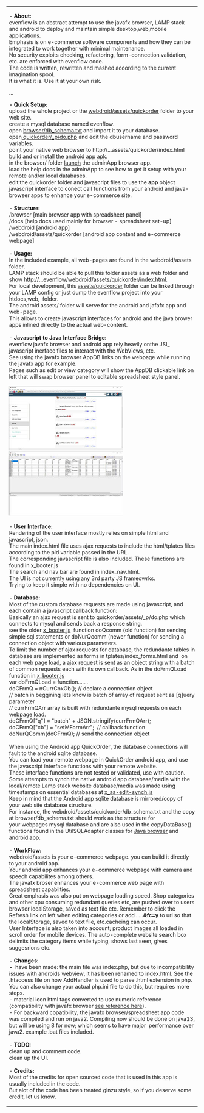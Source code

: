 <table style="margin: 0 auto; max-width: 900px" align="center">
	<tr>
		<td><p><strong>- About:</strong><br>evenflow is an abstract attempt to use the javafx 
browser, LAMP stack and android to deploy and maintain simple desktop,web,mobile applications. <br>
		Emphasis is on e-commerce software components and how they can be 
		integrated to work together with minimal maintenance.<br>
		No security exploits checking, refactoring, form-connection validation, 
		etc. are enforced with evenflow code.<br>The code 
is written, rewritten and mashed according to the current imagination spool.<br>
		It is what it is. Use it at your own risk.<br>
		</p>
		<p>...</p>
<p><strong>- Quick Setup:</strong><br>upload the whole project or the 
<a href="webdroid/assets/quickorder">webdroid/assets/quickorder</a> folder to your web 
site.<br>create a mysql database 
named evenflow.<br>open <a href="browser/db_schema.txt">browser/db_schema.txt</a> and import it to your database.<br>
open<a href="webdroid/assets/quickorder/_p/do.php"> quickorder/_p/do.php</a> and edit the dbusername and password variables.<br>
point your native web browser to http://...assets/quickorder/index.html<br>
<a href="webdroid/bin/b.bat">build</a> and or 
<a href="webdroid/bin/i.bat">install</a> the
<a href="webdroid/bin/evenflowr-debug.apk">android app apk</a>.<br>
in the browser/ folder <a href="browser/sun2Run.bat">launch</a> the adminApp browser app.<br>load the help docs in 
the adminApp to see how to get it setup with your remote and/or local databases.<br>
edit the quickorder folder and javascript files to use the <strong>app</strong> object javascript 
interface to conect call functions from your android and java-browser apps to enhance your e-commerce site.<br><br><strong>- Structure:</strong><br>/browser [main browser app with spreadsheet 
panel]<br>/docs [help docs used mainly for browser - spreadsheet set-up]<br>
/webdroid [android app]<br>/webdroid/assets/quickorder [android app content and 
e-commerce webpage]<br>
<br><strong>- Usage:</strong><br>In the included example, all web-pages are 
found in the webdroid/assets folder.<br>LAMP stack should 
be able to pull this folder assets as a web folder and show
<a href="http://...evenflow/webdroid/assets/quickorder/index.html">http://...evenflow/webdroid/assets/quickorder/index.html</a>.<br>For local 
development, this
<a href="webdroid/assets/quickorder">assets/quickorder</a> folder can be linked through your LAMP config or just dump 
the evenflow project into your htdocs,web,&nbsp; folder.<br>The android assets/ 
folder will serve for the android and jafafx app and web-page.<br>This allows to create 
javascript interfaces for android and the java brower apps inlined directly to 
the actual web-content.<br><br>- <strong>Javascript 
to Java Interface Bridge:</strong><br>
evenflow javafx browser and android app rely heavily onthe JSI_ javascript 
inerface files to interact with the WebViews, etc.<br>See using the javafx 
browser AppDB links on the webpage while running the javafx app for example.<br>
Pages such as edit or view category will show the AppDB clickable link on left 
that will swap browser panel to editable spreadsheet style panel.<br><br>
<img src="webdroid/assets/quickorder/images/img4.jpg" style="height: 168px; width: 300px"><img src="webdroid/assets/quickorder/images/img6.jpg" style="height: 168px; width: 300px"><br><br>- <strong>User Interface:</strong><br>
Rendering of the user interface mostly relies on simple html and javascript, json.<br>
The main index.html file uses ajax requests to include the html/tplates files 
according to the pid variable passed in the URL.<br>The corresponding javascript 
file is also included. These functions are found in x_booter.js<br>The search and nav bar are found in index_nav.html.<br>
The UI is not currently using any 3rd party JS frameowrks.<br>Trying to keep it 
simple with no dependencies on UI.<br><br><strong>- Database:</strong><br>Most of the custom database requests are made 
using javascript, and each contain a javascript callback function:<br>Basically 
an ajax request is sent to quickorder/assets/_p/do.php which connects to mysql 
and sends back a response string.<br>see the older 
<a href="webdroid/assets/quickorder/js/x_booter.js">x_booter,js</a>&nbsp; 
function doQcomm (old function) for sending simple sql statements or doNurQcomm 
(newer function) for sending a connection object with various parameters.<br>To 
limit the number of ajax requests for database, the redundante tables in 
database are implemented as forms in tplates/index_forms.html and&nbsp; on each 
web page load, a ajax request is sent as an object string with a batch of common 
requests each with its own callback. As in the doFrmQLoad function in 
<a href="webdroid/assets/quickorder/js/x_booter.js">x_booter,js</a><br>var doFrmQLoad = function.......<br>doCFrmQ 
= nCurrCnxOb(); // declare a connection object<br>// batch in beggining lets 
know is batch of array of request sent as [q]uery parameter<br>// currFrmQArr 
array is built with redundante mysql requests on each webpage load.<br>
doCFrmQ["q"] = "batch" + JSON.stringify(currFrmQArr);&nbsp; <br>doCFrmQ["cb"] = 
"setMFormArr";&nbsp; // callback function<br>doNurQComm(doCFrmQ); // send the 
connection object<br><br>When using the Android app QuickOrder, the database 
connections will fault to the android sqlite database.<br>You can load your 
remote webpage in QuickOrder android app, and use the javascript interface 
functions with your remote website.<br>These interface functions are not tested 
or validated, use with caution.<br>Some attempts to synch the native android app 
database/media with the local/remote Lamp stack website database/media was made 
using timestamps on essential databases at
<a href="webdroid/assets/quickorder/js/x_aa-edit-synch.js">x_aa-edit-synch.js</a><br>
Keep in mind that the Android app sqlite database is mirrored/copy of your web 
site database structure.<br>For instance, the webdroid/assets/quickorder/db_schema.txt and the 
copy at browser/db_schema.txt should work as the structure for <br>your webpages mysql 
database and are also used in the copyDataBase() functions found in the 
UtilSQLAdapter classes for
<a href="browser/njfbrowser/utils/UtilSQLAdapter.java">Java browser</a> and
<a href="webdroid/src/com/njfsoft_utils/dbutil/UtilSQLAdapter.java">android app</a>.<br>
<br>- <strong>
WorkFlow:</strong><br>webdroid/assets is your e-commerce webpage. you can build 
it directly to your android app.<br>Your android app enhances your e-commerce 
webpage with camera and speech capabilites among others.<br>The javafx broser 
enhances your e-commerce web page with spreadsheet capablities.<br>Great 
emphasis was also put on webpage loading speed. Shop categories and other cpu 
consuming redundant queries etc, are pushed over to users browser localStorage, 
saved as text file etc. Remember to click the Refresh link on left when editing 
categories or add .....<strong>&amp;fc=y</strong> to url so that the localStorage, 
saved to text file, etc.cacheing can occur.<br>User Interface is also taken into 
account; product images all loaded in scroll order for mobile devices. The 
auto-complete website search box delimits the category items while typing, shows 
last seen, gives suggesrions etc.<br><br>
<strong>- Changes:<br>-</strong>&nbsp; have been made: the main file was index.php, but due to 
incompatibility issues with androids webview, it has been renamed to index.html. 
See the .htaccess file on how AddHandler is used to parse .html extension in 
php. You can also change your actual php.ini file to do this, but requires more 
steps.<br>- material icon html tags converted to use numeric reference 
(compatibility with javafx browser
<a href="webdroid/assets/quickorder/fonts/materialicons/numerical_vhar_ref.txt">
see reference here</a>).<br>- For backward copatibility, the javafx 
browser/spreadsheet app code was compiled and run on java2. Compiling now should 
be done on java13, but will be using 8 for now; which seems to have major&nbsp; 
performance over java2. example .bat files included.<br><br>- <strong>
TODO:</strong><br>
clean up and comment code.<br>clean up the UI.<br>
<br>- <strong>
Credits:</strong><br>
Most of the credits for open sourced code that is used in this app is usually 
included in the code.<br>But alot of the code has been treated ginzu style, so if you 
deserve some credit, let us know.<br> </p>
		</td>
	</tr>
</table>
